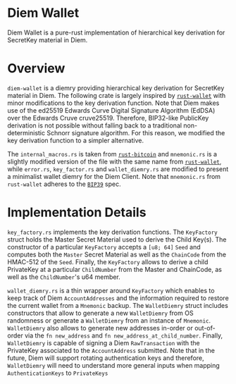 # Diem Wallet

Diem Wallet is a pure-rust implementation of hierarchical key derivation for SecretKey material in Diem.

# Overview

`diem-wallet` is a diemry providing hierarchical key derivation for SecretKey material in Diem. The following crate is largely inspired by [`rust-wallet`](https://github.com/rust-bitcoin/rust-wallet) with minor modifications to the key derivation function. Note that Diem makes use of the ed25519 Edwards Curve Digital Signature Algorithm (EdDSA) over the Edwards Cruve cruve25519. Therefore, BIP32-like PublicKey derivation is not possible without falling back to a traditional non-deterministic Schnorr signature algorithm. For this reason, we modified the key derivation function to a simpler alternative.

The `internal_macros.rs` is taken from [`rust-bitcoin`](https://github.com/rust-bitcoin/rust-bitcoin/blob/master/src/internal_macros.rs)  and `mnemonic.rs` is a slightly modified version of the file with the same name from [`rust-wallet`](https://github.com/rust-bitcoin/rust-wallet/blob/master/src/mnemonic.rs), while `error.rs`, `key_factor.rs` and `wallet_diemry.rs` are modified to present a minimalist wallet diemry for the Diem Client. Note that `mnemonic.rs` from `rust-wallet` adheres to the [`BIP39`](https://github.com/bitcoin/bips/blob/master/bip-0039.mediawiki) spec.

# Implementation Details

`key_factory.rs` implements the key derivation functions. The `KeyFactory` struct holds the Master Secret Material used to derive the Child Key(s). The constructor of a particular `KeyFactory` accepts a `[u8; 64]` `Seed` and computes both the `Master` Secret Material as well as the `ChainCode` from the HMAC-512 of the `Seed`. Finally, the `KeyFactory` allows to derive a child PrivateKey at a particular `ChildNumber` from the Master and ChainCode, as well as the `ChildNumber`'s u64 member.

`wallet_diemry.rs` is a thin wrapper around `KeyFactory` which enables to keep track of Diem `AccountAddresses` and the information required to restore the current wallet from a `Mnemonic` backup. The `WalletDiemry` struct includes constructors that allow to generate a new `WalletDiemry` from OS randomness or generate a `WalletDiemry` from an instance of `Mnemonic`. `WalletDiemry` also allows to generate new addresses in-order or out-of-order via the `fn new_address` and `fn new_address_at_child_number`. Finally, `WalletDiemry` is capable of signing a Diem `RawTransaction` with the PrivateKey associated to the `AccountAddress` submitted. Note that in the future, Diem will support rotating authentication keys and therefore, `WalletDiemry` will need to understand more general inputs when mapping `AuthenticationKeys` to `PrivateKeys`
